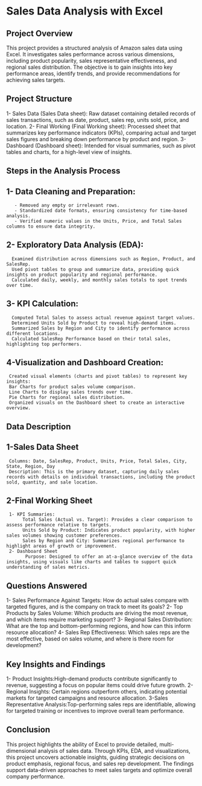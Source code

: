 # Sales Data Analysis with Excel
## Project Overview
This project provides a structured analysis of Amazon sales data using Excel. It investigates sales performance across various dimensions, including product popularity, sales representative effectiveness, and regional sales distribution. The objective is to gain insights into key performance areas, identify trends, and provide recommendations for achieving sales targets.

## Project Structure
   1- Sales Data (Sales Data sheet): Raw dataset containing detailed records of sales transactions, such as date, product, sales rep, units sold, price, and location.
   2- Final Working (Final Working sheet): Processed sheet that summarizes key performance indicators (KPIs), comparing actual and target sales figures and breaking down performance by product and region.
   3- Dashboard (Dashboard sheet): Intended for visual summaries, such as pivot tables and charts, for a high-level view of insights.

## Steps in the Analysis Process
## 1- Data Cleaning and Preparation:
       - Removed any empty or irrelevant rows.
       - Standardized date formats, ensuring consistency for time-based analysis.
       - Verified numeric values in the Units, Price, and Total Sales columns to ensure data integrity.
## 2- Exploratory Data Analysis (EDA):
      Examined distribution across dimensions such as Region, Product, and SalesRep.
      Used pivot tables to group and summarize data, providing quick insights on product popularity and regional performance.
      Calculated daily, weekly, and monthly sales totals to spot trends over time.
## 3- KPI Calculation:
      Computed Total Sales to assess actual revenue against target values.
      Determined Units Sold by Product to reveal high-demand items.
      Summarized Sales by Region and City to identify performance across different locations.
      Calculated SalesRep Performance based on their total sales, highlighting top performers.
## 4-Visualization and Dashboard Creation:
     Created visual elements (charts and pivot tables) to represent key insights:
     Bar Charts for product sales volume comparison.
     Line Charts to display sales trends over time.
     Pie Charts for regional sales distribution.
     Organized visuals on the Dashboard sheet to create an interactive overview.

## Data Description
## 1-Sales Data Sheet
     Columns: Date, SalesRep, Product, Units, Price, Total Sales, City, State, Region, Day
     Description: This is the primary dataset, capturing daily sales records with details on individual transactions, including the product sold, quantity, and sale location.
## 2-Final Working Sheet
     1- KPI Summaries:
          Total Sales (Actual vs. Target): Provides a clear comparison to assess performance relative to targets.
          Units Sold by Product: Indicates product popularity, with higher sales volumes showing customer preferences.
          Sales by Region and City: Summarizes regional performance to highlight areas of growth or improvement.
     2- Dashboard Sheet
           Purpose: Designed to offer an at-a-glance overview of the data insights, using visuals like charts and tables to support quick understanding of sales metrics.

## Questions Answered
1- Sales Performance Against Targets:
     How do actual sales compare with targeted figures, and is the company on track to meet its goals?
2- Top Products by Sales Volume:
      Which products are driving the most revenue, and which items require marketing support?
3- Regional Sales Distribution:
       What are the top and bottom-performing regions, and how can this inform resource allocation?
4- Sales Rep Effectiveness:
      Which sales reps are the most effective, based on sales volume, and where is there room for development?

## Key Insights and Findings
1- Product Insights:High-demand products contribute significantly to revenue, suggesting a focus on popular items could drive future growth.
2- Regional Insights: Certain regions outperform others, indicating potential markets for targeted campaigns and resource allocation.
3-Sales Representative Analysis:Top-performing sales reps are identifiable, allowing for targeted training or incentives to improve overall team performance.

## Conclusion
This project highlights the ability of Excel to provide detailed, multi-dimensional analysis of sales data. Through KPIs, EDA, and visualizations, this project uncovers actionable insights, guiding strategic decisions on product emphasis, regional focus, and sales rep development. The findings support data-driven approaches to meet sales targets and optimize overall company performance.


